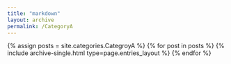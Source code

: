 ```yaml
---
title: "markdown"
layout: archive
permalink: /CategoryA
---
```



{% assign posts = site.categories.CategroyA %}
{% for post in posts %} {% include archive-single.html type=page.entries_layout %} {% endfor %}
